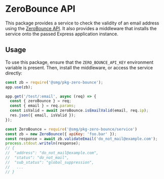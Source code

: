 ZeroBounce API
===
This package provides a service to check the validity of an email address using the [ZeroBounce API](https://www.zerobounce.net/docs/email-validation-api-quickstart). It also provides a middleware that installs the service onto the passed Express application instance.

## Usage
To use this package, ensure that the `ZERO_BOUNCE_API_KEY` environment variable is present. Then, install the middleware, or access the service directly:
```js
const zb = require('@smg/pkg-zero-bounce');
app.use(zb);

app.get('/test/:email', async (req) => {
  const { zeroBounce } = req;
  const { email } = req.params;
  const isValid = await zeroBounce.isEmailValid(email, req.ip);
  res.json({ email, isValid });
});
```
```js
const ZeroBounce = require('@smg/pkg-zero-bounce/service')
const zb = new ZeroBounce({ apiKey: 'foo.bar' });
const response = await zb.validateEmail('do_not_mail@example.com');
process.stdout.writeln(response);
// {
// 	"address": "do_not_mail@example.com",
// 	"status": "do_not_mail",
// 	"sub_status": "global_suppression",
//   ...
// }
```
